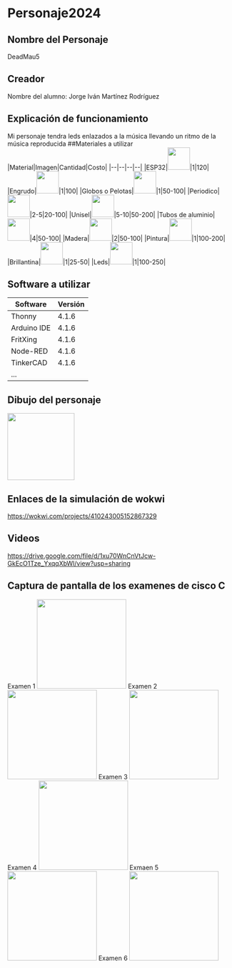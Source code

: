 # Personaje2024
## Nombre del Personaje
DeadMau5
## Creador 
Nombre del alumno: Jorge Iván Martínez Rodríguez
## Explicación de funcionamiento
Mi personaje tendra leds enlazados a la música llevando un ritmo de la música reproducida
##Materiales a utilizar
|Material|Imagen|Cantidad|Costo|
|--|--|--|--|
|ESP32|<img src ="https://github.com/user-attachments/assets/8fd3a7e1-aa50-42a1-b260-e585c1326236" width="50">|1|120|
|Engrudo|<img src ="https://github.com/user-attachments/assets/bf634e58-67b8-49f2-a6d6-8cc9ff359e02" width="50">|1|100|
|Globos o Pelotas|<img src ="https://github.com/user-attachments/assets/83dc6f3d-eb1d-41d3-8d50-354439003b76" width="50">|1|50-100|
|Periodico|<img src= "https://github.com/user-attachments/assets/8c48465d-d049-4332-901c-57549a105cdb" width=50>|2-5|20-100|
|Unisel|<img src= "https://github.com/user-attachments/assets/b2503890-cd97-4d9c-ab70-3421fd439e95" width=50>|5-10|50-200|
|Tubos de aluminio|<img src= "https://github.com/user-attachments/assets/ee872b7a-d7ab-41c6-b33e-2b21700270a3" width=50>|4|50-100|
|Madera|<img src= "https://github.com/user-attachments/assets/c4a0d575-507b-4ffd-aa96-23f5968a7269" width=50>|2|50-100|
|Pintura|<img src= "https://github.com/user-attachments/assets/14eb203a-0236-4bbb-b475-fb4d73dd4f7f" width=50>|1|100-200|
|Brillantina|<img src= "https://github.com/user-attachments/assets/60f8e7a6-e8f9-469f-a6ab-045d41fda022" width=50>|1|25-50|
|Leds|<img src= "https://github.com/user-attachments/assets/f17b1d63-1d5b-4700-995e-6d0658c9c12d" width=50>|1|100-250|


## Software a utilizar
|Software|Versión|
|--|--|
|Thonny|4.1.6|
|Arduino IDE|4.1.6|
|FritXing|4.1.6|
|Node-RED|4.1.6|
|TinkerCAD|4.1.6|
|...||

## Dibujo del personaje
<img src = "https://github.com/user-attachments/assets/598173dd-477f-44a6-a079-0a1180132127" width=150>

## Enlaces de la simulación de wokwi
https://wokwi.com/projects/410243005152867329
## Videos
https://drive.google.com/file/d/1xu70WnCnVtJcw-GkEcO1Tze_YxqqXbWl/view?usp=sharing
## Captura de pantalla de los examenes de cisco C
Examen 1
<img src = "https://github.com/user-attachments/assets/a7ec655b-5387-4377-ac47-736dddd555cf" width=200>
Examen 2
<img src = "https://github.com/user-attachments/assets/280be6c1-a8d7-44ea-aeab-77115d4ea7a1" width=200>
Examen 3
<img src = "https://github.com/user-attachments/assets/7d8013bf-6159-4c15-a968-4ac39d161b92" width=200>
Examen 4
<img src = "https://github.com/user-attachments/assets/348fabbd-b4ee-48e5-9c45-60bc8e4f9835" width=200>
Exmaen 5
<img src = "https://github.com/user-attachments/assets/faa49a2a-f0af-40c7-bdb3-e9de19baff59" width=200>
Examen 6
<img src = "https://github.com/user-attachments/assets/f63ac364-1a79-448f-bb6b-1dc6e515b756" width=200>

